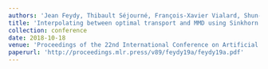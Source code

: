 ```yaml
---
authors: 'Jean Feydy, Thibault Séjourné, François-Xavier Vialard, Shun-Ichi Amari, Alain Trouvé, Gabriel Peyré'
title: 'Interpolating between optimal transport and MMD using Sinkhorn divergences'
collection: conference
date: 2018-10-18
venue: 'Proceedings of the 22nd International Conference on Artificial Intelligence and Statistics (AISTATS) 2019, Naha, Okinawa, Japan'
paperurl: 'http://proceedings.mlr.press/v89/feydy19a/feydy19a.pdf'
---
```

